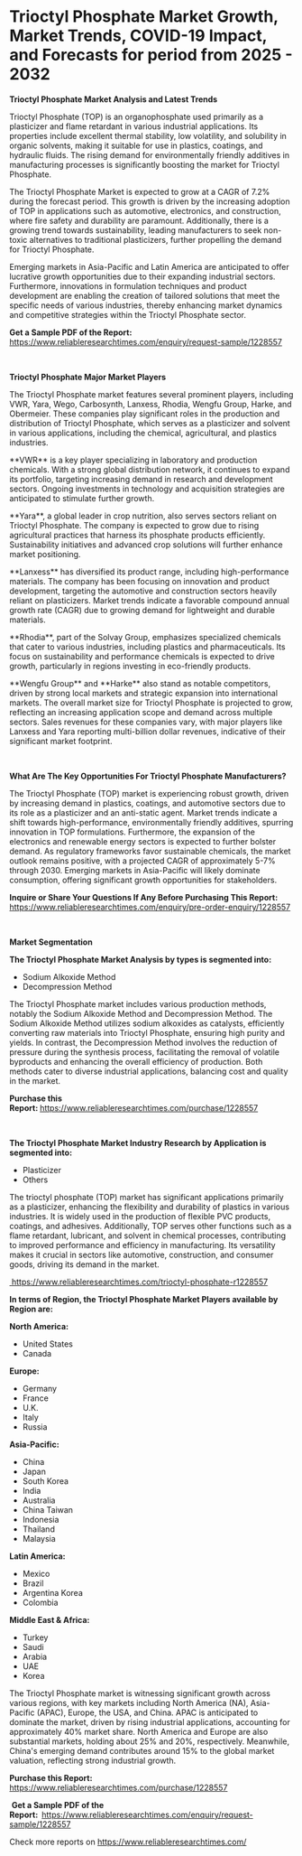 <p><h1>Trioctyl Phosphate Market Growth, Market Trends, COVID-19 Impact, and Forecasts for period from 2025 - 2032</h1></p><p><strong>Trioctyl Phosphate Market Analysis and Latest Trends</strong></p>
<p><p>Trioctyl Phosphate (TOP) is an organophosphate used primarily as a plasticizer and flame retardant in various industrial applications. Its properties include excellent thermal stability, low volatility, and solubility in organic solvents, making it suitable for use in plastics, coatings, and hydraulic fluids. The rising demand for environmentally friendly additives in manufacturing processes is significantly boosting the market for Trioctyl Phosphate.</p><p>The Trioctyl Phosphate Market is expected to grow at a CAGR of 7.2% during the forecast period. This growth is driven by the increasing adoption of TOP in applications such as automotive, electronics, and construction, where fire safety and durability are paramount. Additionally, there is a growing trend towards sustainability, leading manufacturers to seek non-toxic alternatives to traditional plasticizers, further propelling the demand for Trioctyl Phosphate.</p><p>Emerging markets in Asia-Pacific and Latin America are anticipated to offer lucrative growth opportunities due to their expanding industrial sectors. Furthermore, innovations in formulation techniques and product development are enabling the creation of tailored solutions that meet the specific needs of various industries, thereby enhancing market dynamics and competitive strategies within the Trioctyl Phosphate sector.</p></p>
<p><strong>Get a Sample PDF of the Report:&nbsp;</strong> <a href="https://www.reliableresearchtimes.com/enquiry/request-sample/1228557?utm_campaign=3088&utm_medium=2&utm_source=Github&utm_content=ia&utm_term=01042025&utm_id=trioctyl-phosphate">https://www.reliableresearchtimes.com/enquiry/request-sample/1228557</a></p>
<p>&nbsp;</p>
<p><strong>Trioctyl Phosphate Major Market Players</strong></p>
<p><p>The Trioctyl Phosphate market features several prominent players, including VWR, Yara, Wego, Carbosynth, Lanxess, Rhodia, Wengfu Group, Harke, and Obermeier. These companies play significant roles in the production and distribution of Trioctyl Phosphate, which serves as a plasticizer and solvent in various applications, including the chemical, agricultural, and plastics industries.</p><p>**VWR** is a key player specializing in laboratory and production chemicals. With a strong global distribution network, it continues to expand its portfolio, targeting increasing demand in research and development sectors. Ongoing investments in technology and acquisition strategies are anticipated to stimulate further growth.</p><p>**Yara**, a global leader in crop nutrition, also serves sectors reliant on Trioctyl Phosphate. The company is expected to grow due to rising agricultural practices that harness its phosphate products efficiently. Sustainability initiatives and advanced crop solutions will further enhance market positioning.</p><p>**Lanxess** has diversified its product range, including high-performance materials. The company has been focusing on innovation and product development, targeting the automotive and construction sectors heavily reliant on plasticizers. Market trends indicate a favorable compound annual growth rate (CAGR) due to growing demand for lightweight and durable materials.</p><p>**Rhodia**, part of the Solvay Group, emphasizes specialized chemicals that cater to various industries, including plastics and pharmaceuticals. Its focus on sustainability and performance chemicals is expected to drive growth, particularly in regions investing in eco-friendly products.</p><p>**Wengfu Group** and **Harke** also stand as notable competitors, driven by strong local markets and strategic expansion into international markets. The overall market size for Trioctyl Phosphate is projected to grow, reflecting an increasing application scope and demand across multiple sectors. Sales revenues for these companies vary, with major players like Lanxess and Yara reporting multi-billion dollar revenues, indicative of their significant market footprint.</p></p>
<p>&nbsp;</p>
<p><strong>What Are The Key Opportunities For Trioctyl Phosphate Manufacturers?</strong></p>
<p><p>The Trioctyl Phosphate (TOP) market is experiencing robust growth, driven by increasing demand in plastics, coatings, and automotive sectors due to its role as a plasticizer and an anti-static agent. Market trends indicate a shift towards high-performance, environmentally friendly additives, spurring innovation in TOP formulations. Furthermore, the expansion of the electronics and renewable energy sectors is expected to further bolster demand. As regulatory frameworks favor sustainable chemicals, the market outlook remains positive, with a projected CAGR of approximately 5-7% through 2030. Emerging markets in Asia-Pacific will likely dominate consumption, offering significant growth opportunities for stakeholders.</p></p>
<p><strong>Inquire or Share Your Questions If Any Before Purchasing This Report:</strong> <a href="https://www.reliableresearchtimes.com/enquiry/pre-order-enquiry/1228557?utm_campaign=3088&utm_medium=2&utm_source=Github&utm_content=ia&utm_term=01042025&utm_id=trioctyl-phosphate">https://www.reliableresearchtimes.com/enquiry/pre-order-enquiry/1228557</a></p>
<p>&nbsp;</p>
<p><strong>Market Segmentation</strong></p>
<p><strong>The Trioctyl Phosphate Market Analysis by types is segmented into:</strong></p>
<p><ul><li>Sodium Alkoxide Method</li><li>Decompression Method</li></ul></p>
<p><p>The Trioctyl Phosphate market includes various production methods, notably the Sodium Alkoxide Method and Decompression Method. The Sodium Alkoxide Method utilizes sodium alkoxides as catalysts, efficiently converting raw materials into Trioctyl Phosphate, ensuring high purity and yields. In contrast, the Decompression Method involves the reduction of pressure during the synthesis process, facilitating the removal of volatile byproducts and enhancing the overall efficiency of production. Both methods cater to diverse industrial applications, balancing cost and quality in the market.</p></p>
<p><strong>Purchase this Report:&nbsp;</strong><a href="https://www.reliableresearchtimes.com/purchase/1228557?utm_campaign=3088&utm_medium=2&utm_source=Github&utm_content=ia&utm_term=01042025&utm_id=trioctyl-phosphate">https://www.reliableresearchtimes.com/purchase/1228557</a></p>
<p>&nbsp;</p>
<p><strong>The Trioctyl Phosphate Market Industry Research by Application is segmented into:</strong></p>
<p><ul><li>Plasticizer</li><li>Others</li></ul></p>
<p><p>The trioctyl phosphate (TOP) market has significant applications primarily as a plasticizer, enhancing the flexibility and durability of plastics in various industries. It is widely used in the production of flexible PVC products, coatings, and adhesives. Additionally, TOP serves other functions such as a flame retardant, lubricant, and solvent in chemical processes, contributing to improved performance and efficiency in manufacturing. Its versatility makes it crucial in sectors like automotive, construction, and consumer goods, driving its demand in the market.</p></p>
<p><a href="https://www.reliableresearchtimes.com/trioctyl-phosphate-r1228557?utm_campaign=3088&utm_medium=2&utm_source=Github&utm_content=ia&utm_term=01042025&utm_id=trioctyl-phosphate">&nbsp;https://www.reliableresearchtimes.com/trioctyl-phosphate-r1228557</a></p>
<p><strong>In terms of Region, the Trioctyl Phosphate Market Players available by Region are:</strong></p>
<p>
    <p> <strong> North America: </strong>
        <ul>
            <li>United States</li>
            <li>Canada</li>
        </ul>
        </p> 
    <p> <strong> Europe: </strong>
        <ul>
            <li>Germany</li>
            <li>France</li>
            <li>U.K.</li>
            <li>Italy</li>
            <li>Russia</li>
        </ul>
        </p> 
    <p> <strong> Asia-Pacific: </strong>
        <ul>
            <li>China</li>
            <li>Japan</li>
            <li>South Korea</li>
            <li>India</li>
            <li>Australia</li>
            <li>China Taiwan</li>
            <li>Indonesia</li>
            <li>Thailand</li>
            <li>Malaysia</li>
        </ul>
        </p> 
    <p> <strong> Latin America: </strong>
        <ul>
            <li>Mexico</li>
            <li>Brazil</li>
            <li>Argentina Korea</li>
            <li>Colombia</li>
        </ul>
        </p> 
    <p> <strong> Middle East & Africa: </strong>
        <ul>
            <li>Turkey</li>
            <li>Saudi</li>
            <li>Arabia</li>
            <li>UAE</li>
            <li>Korea</li>
        </ul>
    </p>
    </p>
<p><p>The Trioctyl Phosphate market is witnessing significant growth across various regions, with key markets including North America (NA), Asia-Pacific (APAC), Europe, the USA, and China. APAC is anticipated to dominate the market, driven by rising industrial applications, accounting for approximately 40% market share. North America and Europe are also substantial markets, holding about 25% and 20%, respectively. Meanwhile, China's emerging demand contributes around 15% to the global market valuation, reflecting strong industrial growth.</p></p>
<p><strong>Purchase this Report: </strong><a href="https://www.reliableresearchtimes.com/purchase/1228557?utm_campaign=3088&utm_medium=2&utm_source=Github&utm_content=ia&utm_term=01042025&utm_id=trioctyl-phosphate">https://www.reliableresearchtimes.com/purchase/1228557</a></p>
<p>&nbsp;<strong>Get a Sample PDF of the Report:&nbsp;&nbsp;</strong><a href="https://www.reliableresearchtimes.com/enquiry/request-sample/1228557?utm_campaign=3088&utm_medium=2&utm_source=Github&utm_content=ia&utm_term=01042025&utm_id=trioctyl-phosphate">https://www.reliableresearchtimes.com/enquiry/request-sample/1228557</a></p>
<p><strong></strong></p>
<p>Check more reports on <a href="https://www.reliableresearchtimes.com/?utm_campaign=3088&utm_medium=2&utm_source=Github&utm_content=ia&utm_term=01042025&utm_id=trioctyl-phosphate">https://www.reliableresearchtimes.com/</a></p>